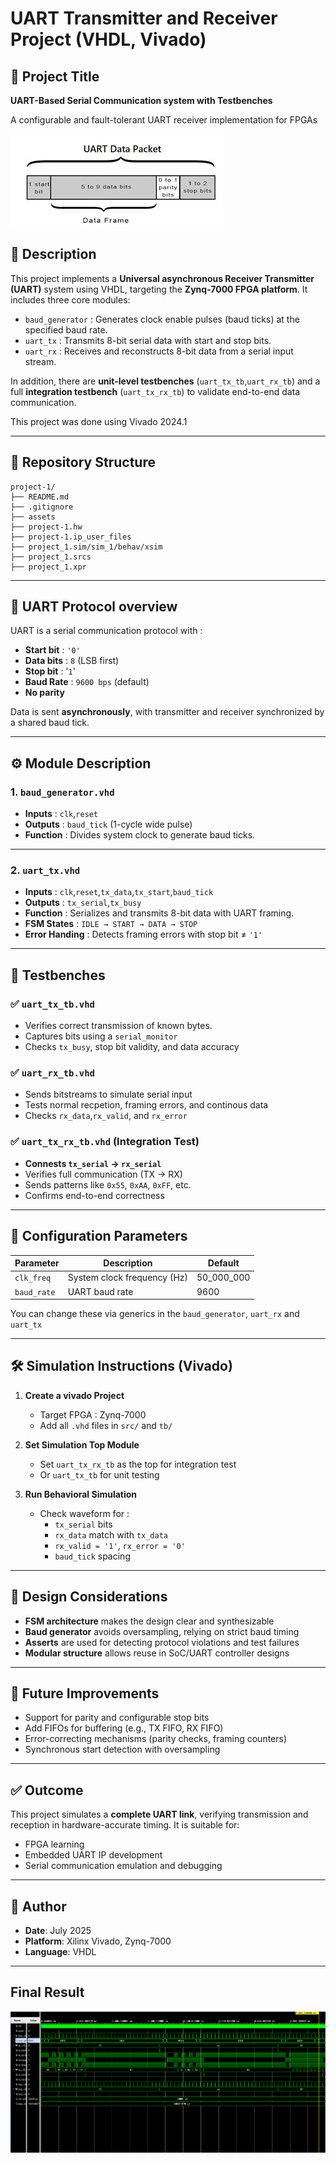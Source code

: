 # UART Transmitter and Receiver Project (VHDL, Vivado)

## 🔧 Project Title
**UART-Based Serial Communication system with Testbenches**

A configurable and fault-tolerant UART receiver implementation for FPGAs

![UART Protocol Diagram](assets/uart_frame_diagram.jpg)

## 📜 Description
This project implements a **Universal asynchronous Receiver Transmitter (UART)** system using VHDL, targeting the **Zynq-7000 FPGA platform**. It includes three core modules:

- `baud_generator` : Generates clock enable pulses (baud ticks) at the specified baud rate.
- `uart_tx` : Transmits 8-bit serial data with start and stop bits.
- `uart_rx` : Receives and reconstructs 8-bit data from a serial input stream.

In addition, there are **unit-level testbenches** (`uart_tx_tb`,`uart_rx_tb`) and a full **integration testbench** (`uart_tx_rx_tb`) to validate end-to-end data communication.

This project was done using Vivado 2024.1

---

## 📂 Repository Structure

```
project-1/
├── README.md
├── .gitignore
├── assets
├── project-1.hw
├── project-1.ip_user_files
├── project_1.sim/sim_1/behav/xsim
├── project_1.srcs
├── project_1.xpr
```

---

## 📡 UART Protocol overview

UART is a serial communication protocol with :
- **Start bit** : `'0'`
- **Data bits** : `8` (LSB first)
- **Stop bit** : '`1`'
- **Baud Rate** : `9600 bps` (default)
- **No parity**

Data is sent **asynchronously**, with transmitter and receiver synchronized by a shared baud tick.

---

## ⚙️ Module Description

### 1. `baud_generator.vhd`

- **Inputs** : `clk`,`reset`
- **Outputs** : `baud_tick` (1-cycle wide pulse)
- **Function** : Divides system clock to generate baud ticks.

---

### 2. `uart_tx.vhd`

- **Inputs** : `clk`,`reset`,`tx_data`,`tx_start`,`baud_tick`
- **Outputs** : `tx_serial`,`tx_busy`
- **Function** : Serializes and transmits 8-bit data with UART framing.
- **FSM States** : `IDLE → START → DATA → STOP`
- **Error Handing** : Detects framing errors with stop bit ≠ `'1'`

---

## 🧪 Testbenches

### ✅ `uart_tx_tb.vhd`
- Verifies correct transmission of known bytes.
- Captures bits using a `serial_monitor`
- Checks `tx_busy`, stop bit validity, and data accuracy

### ✅ `uart_rx_tb.vhd`
- Sends bitstreams to simulate serial input
- Tests normal recpetion, framing errors, and continous data
- Checks `rx_data`,`rx_valid`, and `rx_error`

### ✅ `uart_tx_rx_tb.vhd` (Integration Test)
- **Connests `tx_serial` → `rx_serial`**
- Verifies full communication (TX → RX)
- Sends patterns like `0x55`, `0xAA`, `0xFF`, etc.
- Confirms end-to-end correctness

---

## 📐 Configuration Parameters

| Parameter     | Description                      | Default      |
|---------------|----------------------------------|--------------|
| `clk_freq`    | System clock frequency (Hz)      | 50_000_000   |
| `baud_rate`   | UART baud rate                   | 9600         |

You can change these via generics in the `baud_generator`, `uart_rx` and `uart_tx`

---

## 🛠️ Simulation Instructions (Vivado)

1. **Create a vivado Project**
   - Target FPGA : Zynq-7000
   - Add all `.vhd` files in `src/` and `tb/`
   
2. **Set Simulation Top Module**
   - Set `uart_tx_rx_tb` as the top for integration test
   - Or `uart_tx_tb` for unit testing
   
3. **Run Behavioral Simulation**
   - Check waveform for :
     - `tx_serial` bits
     - `rx_data` match with `tx_data`
     - `rx_valid = '1'`, `rx_error = '0'`
     - `baud_tick` spacing 

---

## 🧠 Design Considerations

- **FSM architecture** makes the design clear and synthesizable
- **Baud generator** avoids oversampling, relying on strict baud timing
- **Asserts** are used for detecting protocol violations and test failures
- **Modular structure** allows reuse in SoC/UART controller designs

---

## 🚀 Future Improvements
- Support for parity and configurable stop bits
- Add FIFOs for buffering (e.g., TX FIFO, RX FIFO)
- Error-correcting mechanisms (parity checks, framing counters)
- Synchronous start detection with oversampling

---

## ✅ Outcome

This project simulates a **complete UART link**, verifying transmission and reception in hardware-accurate timing. It is suitable for:

- FPGA learning
- Embedded UART IP development
- Serial communication emulation and debugging

---

## 📧 Author

- **Date**: July 2025  
- **Platform**: Xilinx Vivado, Zynq-7000  
- **Language**: VHDL

---

## Final Result
![UART Protocol Diagram](assets/final_waveform.png)
